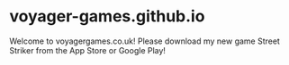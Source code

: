 # voyager-games.github.io

Welcome to voyagergames.co.uk! Please download my new game Street Striker from the App Store or Google Play!
